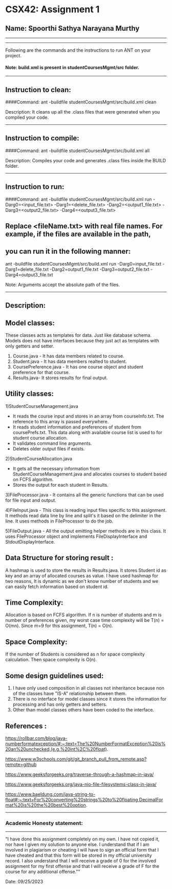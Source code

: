# CSX42: Assignment 1
## Name: Spoorthi Sathya Narayana Murthy

-----------------------------------------------------------------------
-----------------------------------------------------------------------


Following are the commands and the instructions to run ANT on your project.
#### Note: build.xml is present in studentCoursesMgmt/src folder.

-----------------------------------------------------------------------
## Instruction to clean:

####Command: ant -buildfile studentCoursesMgmt/src/build.xml clean

Description: It cleans up all the .class files that were generated when you
compiled your code.

-----------------------------------------------------------------------
## Instruction to compile:

####Command: ant -buildfile studentCoursesMgmt/src/build.xml all

Description: Compiles your code and generates .class files inside the BUILD folder.

-----------------------------------------------------------------------
## Instruction to run:

####Command: ant -buildfile studentCoursesMgmt/src/build.xml run -Darg0=<input_file.txt> -Darg1=<delete_file.txt> -Darg2=<output1_file.txt> -Darg3=<output2_file.txt> -Darg4=<output3_file.txt>

## Replace <fileName.txt> with real file names. For example, if the files are available in the path,
## you can run it in the following manner:

ant -buildfile studentCoursesMgmt/src/build.xml run -Darg0=input_file.txt -Darg1=delete_file.txt -Darg2=output1_file.txt -Darg3=output2_file.txt -Darg4=output3_file.txt

Note: Arguments accept the absolute path of the files.

-----------------------------------------------------------------------
## Description:

## Model classes: 
These classes acts as templates for data. Just like database schema. Models does not have interfaces because they just act as templates with only getters and setter. 
1. Course.java - It has data members related to course. 
2. Student.java - It has data members realted to student. 
3. CoursePreference.java - It has one course object and student preference for that course. 
4. Results.java- It stores results for final output.



## Utility classes: 
1)StudentCourseManagement.java
- It reads the course input and stores in an array from courseInfo.txt. The reference to this array is passed everywhere. 
- It reads student information and preferences of student from coursePrefs.txt. This data along with available course list is used to for student course allocation.
- It validates command line arguments.
- Deletes older output files if exists.

2)StudentCourseAllocation.java 
- It gets all the necessary information from StudentCourseManagement.java and allocates courses to student based on FCFS algorithm. 
- Stores the output for each student in Results.

3)FileProcessor.java - It contains all the generic functions that can be used for file input and output. 

4)FileInput.java - This class is reading input files specific to this assignment. It methods read data line by line and                       split's it based on the delimiter in the line. It uses methods in FileProcessor to do the job. 

5)FileOutput.java - All the output emitting helper methods are in this class. It uses FileProcessor object and implements                     FileDisplayInterface and StdoutDisplayInterface.


## Data Structure for storing result :  
A hashmap is used to store the results in Results.java. It stores Student id as key and an array of allocated courses as value. I have used hashmap for two reasons, It is dynamic as we don't know number of students and we can easily fetch information based on student id.

## Time Complexity:
Allocation is based on FCFS algorithm. If n is number of students and m is number of preferences given, my worst case time complexity will be T(n) = O(mn). Since m=9 for this assignment, T(n) = O(n).

## Space Complexity: 
If the number of Students is considered as n for space complexity calculation. Then space complexity is O(n).

## Some design guidelines used:
1. I have only used composition in all classes not inheritance because non of the classes have "IS-A" relationship between them.
2. There is no interface for model classes since it stores the information for processing and has only getters and setters.
3. Other than model classes others have been coded to the interface.


## References :

https://rollbar.com/blog/java-numberformatexception/#:~:text=The%20NumberFormatException%20is%20an%20unchecked,(e.g.%20int%2C%20float).

https://www.w3schools.com/git/git_branch_pull_from_remote.asp?remote=github

https://www.geeksforgeeks.org/traverse-through-a-hashmap-in-java/

https://www.geeksforgeeks.org/java-nio-file-filesystems-class-in-java/

https://www.baeldung.com/java-string-to-float#:~:text=For%20converting%20strings%20to%20floating,DecimalFormat%20is%20the%20best%20option.

-----------------------------------------------------------------------
### Academic Honesty statement:
-----------------------------------------------------------------------

"I have done this assignment completely on my own. I have not copied
it, nor have I given my solution to anyone else. I understand that if
I am involved in plagiarism or cheating I will have to sign an
official form that I have cheated and that this form will be stored in
my official university record. I also understand that I will receive a
grade of 0 for the involved assignment for my first offense and that I
will receive a grade of F for the course for any additional
offense.""

Date: 09/25/2023


